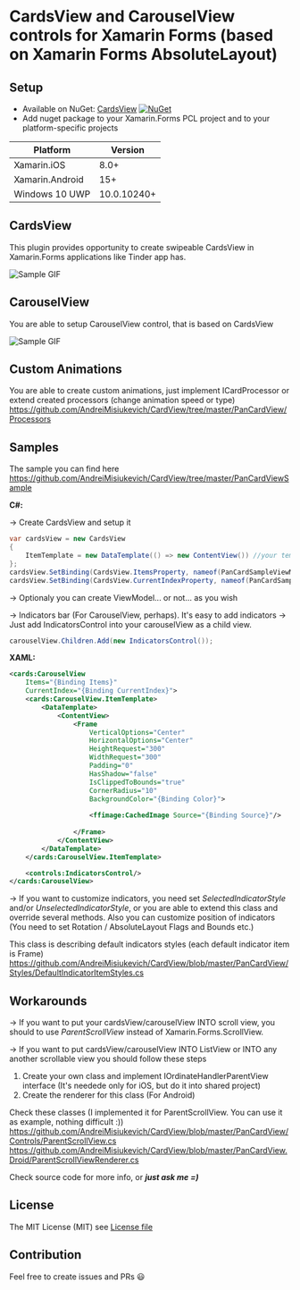 # CardsView and CarouselView controls for Xamarin Forms (based on Xamarin Forms AbsoluteLayout)

## Setup
* Available on NuGet: [CardsView](http://www.nuget.org/packages/CardsView) [![NuGet](https://img.shields.io/nuget/v/CardsView.svg?label=NuGet)](https://www.nuget.org/packages/CardsView)
* Add nuget package to your Xamarin.Forms PCL project and to your platform-specific projects

|Platform|Version|
| ------------------- | ------------------- |
|Xamarin.iOS|8.0+|
|Xamarin.Android|15+|
|Windows 10 UWP|10.0.10240+|

## CardsView
This plugin provides opportunity to create swipeable CardsView in Xamarin.Forms applications like Tinder app has.

![Sample GIF](https://media.giphy.com/media/3oFzlV5tQhF1udDxIY/giphy.gif)

## CarouselView
You are able to setup CarouselView control, that is based on CardsView

![Sample GIF](https://media.giphy.com/media/du0akXCuO8BTHzBuat/giphy.gif)

## Custom Animations
You are able to create custom animations, just implement ICardProcessor or extend created processors (change animation speed or type)
https://github.com/AndreiMisiukevich/CardView/tree/master/PanCardView/Processors

## Samples
The sample you can find here https://github.com/AndreiMisiukevich/CardView/tree/master/PanCardViewSample

**C#:**

-> Create CardsView and setup it
```csharp
var cardsView = new CardsView
{
    ItemTemplate = new DataTemplate(() => new ContentView()) //your template
};
cardsView.SetBinding(CardsView.ItemsProperty, nameof(PanCardSampleViewModel.Items));
cardsView.SetBinding(CardsView.CurrentIndexProperty, nameof(PanCardSampleViewModel.CurrentIndex));
```
-> Optionaly you can create ViewModel... or not... as you wish

-> Indicators bar (For CarouselView, perhaps). It's easy to add indicators
-> Just add IndicatorsControl into your carouselView as a child view.

```csharp
carouselView.Children.Add(new IndicatorsControl());
```

**XAML:**
```xml
<cards:CarouselView 
    Items="{Binding Items}"
    CurrentIndex="{Binding CurrentIndex}">
    <cards:CarouselView.ItemTemplate>
        <DataTemplate>
            <ContentView>
                <Frame 
                    VerticalOptions="Center"
                    HorizontalOptions="Center"
                    HeightRequest="300"
                    WidthRequest="300"
                    Padding="0" 
                    HasShadow="false"
                    IsClippedToBounds="true"
                    CornerRadius="10"
                    BackgroundColor="{Binding Color}">
                    
                    <ffimage:CachedImage Source="{Binding Source}"/> 
                    
                </Frame>
            </ContentView>
        </DataTemplate>
    </cards:CarouselView.ItemTemplate>

    <controls:IndicatorsControl/>
</cards:CarouselView>
```

-> If you want to customize indicators, you need set *SelectedIndicatorStyle* and/or *UnselectedIndicatorStyle*, or you are able to extend this class and override several methods.
Also you can customize position of indicators (You need to set Rotation / AbsoluteLayout Flags and Bounds etc.)

This class is describing default indicators styles (each default indicator item is Frame)
https://github.com/AndreiMisiukevich/CardView/blob/master/PanCardView/Styles/DefaultIndicatorItemStyles.cs

## Workarounds

-> If you want to put your cardsView/carouselView INTO scroll view, you should to use *ParentScrollView* instead of Xamarin.Forms.ScrollView.

-> If you want to put cardsView/carouselView INTO ListView or INTO any another scrollable view you should follow these steps
1) Create your own class and implement IOrdinateHandlerParentView interface (It's needede only for iOS, but do it into shared project)
2) Create the renderer for this class (For Android)

Check these classes (I implemented it for ParentScrollView. You can use it as example, nothing difficult :))
https://github.com/AndreiMisiukevich/CardView/blob/master/PanCardView/Controls/ParentScrollView.cs
https://github.com/AndreiMisiukevich/CardView/blob/master/PanCardView.Droid/ParentScrollViewRenderer.cs

Check source code for more info, or ***just ask me =)***

## License
The MIT License (MIT) see [License file](LICENSE)

## Contribution
Feel free to create issues and PRs 😃

